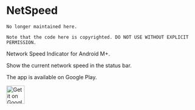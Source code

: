 # NetSpeed

```
No longer maintained here.

Note that the code here is copyrighted. DO NOT USE WITHOUT EXPLICIT PERMISSION.
```

Network Speed Indicator for Android M+.

Show the current network speed in the status bar.

The app is available on Google Play.

<a href='https://play.google.com/store/apps/details?id=com.nisargjhaveri.netspeed&utm_source=github&pcampaignid=MKT-Other-global-all-co-prtnr-py-PartBadge-Mar2515-1'><img alt='Get it on Google Play' src='https://play.google.com/intl/en_gb/badges/images/generic/en_badge_web_generic.png' height=48px/></a>
